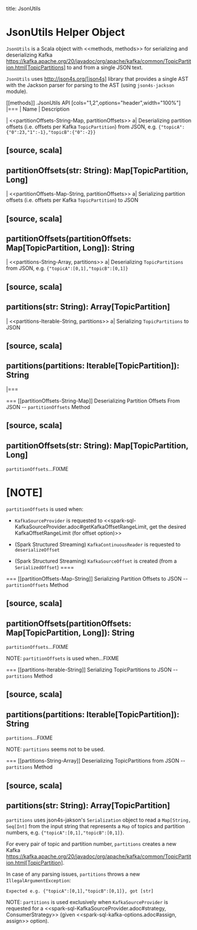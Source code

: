 title: JsonUtils

# JsonUtils Helper Object

`JsonUtils` is a Scala object with <<methods, methods>> for serializing and deserializing Kafka https://kafka.apache.org/20/javadoc/org/apache/kafka/common/TopicPartition.html[TopicPartitions] to and from a single JSON text.

`JsonUtils` uses http://json4s.org/[json4s] library that provides a single AST with the Jackson parser for parsing to the AST (using `json4s-jackson` module).

[[methods]]
.JsonUtils API
[cols="1,2",options="header",width="100%"]
|===
| Name
| Description

| <<partitionOffsets-String-Map, partitionOffsets>>
a| Deserializing partition offsets (i.e. offsets per Kafka `TopicPartition`) from JSON, e.g. `{"topicA":{"0":23,"1":-1},"topicB":{"0":-2}}`

[source, scala]
----
partitionOffsets(str: String): Map[TopicPartition, Long]
----

| <<partitionOffsets-Map-String, partitionOffsets>>
a| Serializing partition offsets (i.e. offsets per Kafka `TopicPartition`) to JSON

[source, scala]
----
partitionOffsets(partitionOffsets: Map[TopicPartition, Long]): String
----

| <<partitions-String-Array, partitions>>
a| Deserializing `TopicPartitions` from JSON, e.g. `{"topicA":[0,1],"topicB":[0,1]}`

[source, scala]
----
partitions(str: String): Array[TopicPartition]
----

| <<partitions-Iterable-String, partitions>>
a| Serializing `TopicPartitions` to JSON

[source, scala]
----
partitions(partitions: Iterable[TopicPartition]): String
----
|===

=== [[partitionOffsets-String-Map]] Deserializing Partition Offsets From JSON -- `partitionOffsets` Method

[source, scala]
----
partitionOffsets(str: String): Map[TopicPartition, Long]
----

`partitionOffsets`...FIXME

[NOTE]
====
`partitionOffsets` is used when:

* `KafkaSourceProvider` is requested to <<spark-sql-KafkaSourceProvider.adoc#getKafkaOffsetRangeLimit, get the desired KafkaOffsetRangeLimit (for offset option)>>

* (Spark Structured Streaming) `KafkaContinuousReader` is requested to `deserializeOffset`

* (Spark Structured Streaming) `KafkaSourceOffset` is created (from a `SerializedOffset`)
====

=== [[partitionOffsets-Map-String]] Serializing Partition Offsets to JSON -- `partitionOffsets` Method

[source, scala]
----
partitionOffsets(partitionOffsets: Map[TopicPartition, Long]): String
----

`partitionOffsets`...FIXME

NOTE: `partitionOffsets` is used when...FIXME

=== [[partitions-Iterable-String]] Serializing TopicPartitions to JSON -- `partitions` Method

[source, scala]
----
partitions(partitions: Iterable[TopicPartition]): String
----

`partitions`...FIXME

NOTE: `partitions` seems not to be used.

=== [[partitions-String-Array]] Deserializing TopicPartitions from JSON -- `partitions` Method

[source, scala]
----
partitions(str: String): Array[TopicPartition]
----

`partitions` uses json4s-jakson's `Serialization` object to read a `Map[String, Seq[Int]` from the input string that represents a `Map` of topics and partition numbers, e.g. `{"topicA":[0,1],"topicB":[0,1]}`.

For every pair of topic and partition number, `partitions` creates a new Kafka https://kafka.apache.org/20/javadoc/org/apache/kafka/common/TopicPartition.html[TopicPartition].

In case of any parsing issues, `partitions` throws a new `IllegalArgumentException`:

```
Expected e.g. {"topicA":[0,1],"topicB":[0,1]}, got [str]
```

NOTE: `partitions` is used exclusively when `KafkaSourceProvider` is requested for a <<spark-sql-KafkaSourceProvider.adoc#strategy, ConsumerStrategy>> (given <<spark-sql-kafka-options.adoc#assign, assign>> option).
